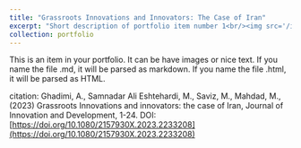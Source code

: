 ```yaml
---
title: "Grassroots Innovations and Innovators: The Case of Iran"
excerpt: "Short description of portfolio item number 1<br/><img src='/images/500x300.png'>"
collection: portfolio
---
```


This is an item in your portfolio. It can be have images or nice text. If you name the file .md, it will be parsed as markdown. If you name the file .html, it will be parsed as HTML. 


citation: Ghadimi, A., Samnadar Ali Eshtehardi, M., Saviz, M., Mahdad, M., (2023) Grassroots Innovations and innovators: the case of Iran, Journal of Innovation and Development, 1-24. DOI: [https://doi.org/10.1080/2157930X.2023.2233208](https://doi.org/10.1080/2157930X.2023.2233208)
